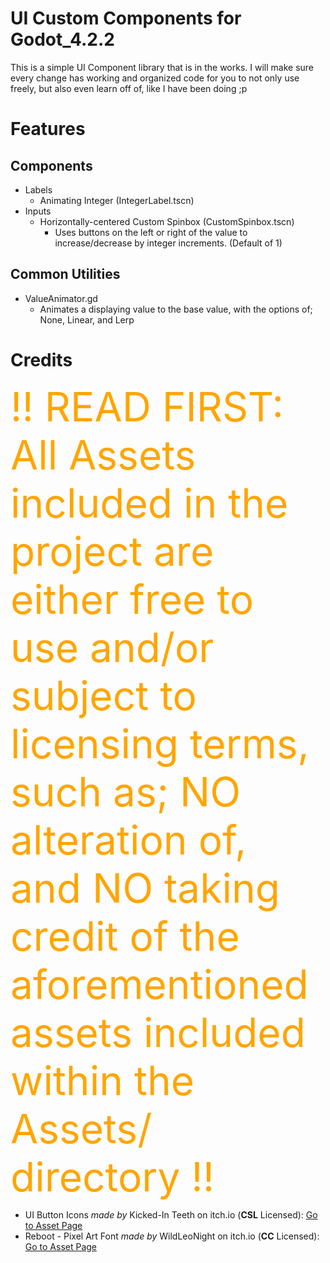 # UI Custom Components for Godot_4.2.2

This is a simple UI Component library that is in the works. I will make sure every change has working and organized code for you to not only use freely, but also even learn off of, like I have been doing ;p

# Features
## Components
- Labels
	- Animating Integer (IntegerLabel.tscn)
- Inputs
	- Horizontally-centered Custom Spinbox (CustomSpinbox.tscn)
		- Uses buttons on the left or right of the value to increase/decrease by integer increments. (Default of 1)
## Common Utilities
- ValueAnimator.gd
	- Animates a displaying value to the base value, with the options of; None, Linear, and Lerp

# Credits
<span style="color:orange; font-size:4rem"> !! READ FIRST: All Assets included in the project are either free to use and/or subject to licensing terms, such as; NO alteration of, and NO taking credit of the aforementioned assets included within the Assets/ directory !! </span>
- UI Button Icons *made by* Kicked-In Teeth on itch.io (**CSL** Licensed): [Go to Asset Page](https://kicked-in-teeth.itch.io/button-ui)
- Reboot - Pixel Art Font *made by* WildLeoNight on itch.io (**CC** Licensed): [Go to Asset Page](https://wildleoknight.itch.io/reboot)
